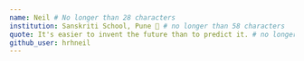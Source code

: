 ```yaml
---
name: Neil # No longer than 28 characters
institution: Sanskriti School, Pune 🚩 # no longer than 58 characters
quote: It's easier to invent the future than to predict it. # no longer than 100 characters, avoid using quotes(") to guarantee the format remains the same.
github_user: hrhneil
---
```

